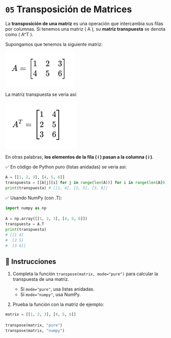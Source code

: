 # `05` Transposición de Matrices  

La **transposición de una matriz** es una operación que intercambia sus filas por columnas. Si tenemos una matriz \( A \), su **matriz transpuesta** se denota como \( A^T \).  


Supongamos que tenemos la siguiente matriz:

![image-matrix1](/.learn/assets/matrix1.png)


La matriz transpuesta se veria así:

![image-matrix2](/.learn/assets/matrix2.png)


En otras palabras, **los elementos de la fila \( i \) pasan a la columna \( i \)**.


✅ En código de Python puro (listas anidadas) se veria asi:

  ```python
  A = [[1, 2, 3], [4, 5, 6]]
  transpuesta = [[A[j][i] for j in range(len(A))] for i in range(len(A[0]))]
  print(transpuesta) # [[1, 4], [2, 5], [3, 6]]
  ```
✅ Usando NumPy (con .T):
  ```python
  import numpy as np

  A = np.array([[1, 2, 3], [4, 5, 6]])
  transpuesta = A.T
  print(transpuesta)
  # [[1 4]
  #  [2 5]
  #  [3 6]]
  ```


## 📝 Instrucciones

1. Completa la función `transpose(matrix, mode="pure")` para calcular la transpuesta de una matriz.

    - Si `mode="pure"`, usa listas anidadas.
    - Si `mode="numpy"`, usa NumPy.

2. Prueba la función con la matriz de ejemplo:

  ```python
  matrix = [[1, 2, 3], [4, 5, 6]]

  transpose(matrix, "pure")
  transpose(matrix, "numpy")
  ```
